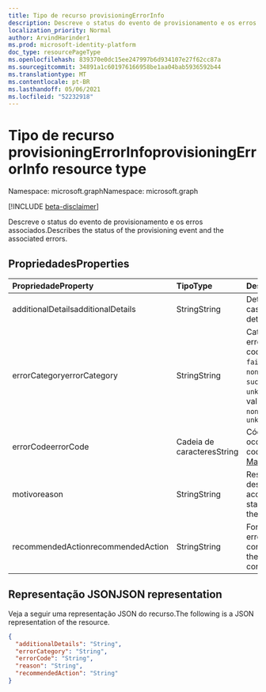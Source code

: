 ```yaml
---
title: Tipo de recurso provisioningErrorInfo
description: Descreve o status do evento de provisionamento e os erros associados.
localization_priority: Normal
author: ArvindHarinder1
ms.prod: microsoft-identity-platform
doc_type: resourcePageType
ms.openlocfilehash: 839370e0dc15ee247997b6d934107e27f62cc87a
ms.sourcegitcommit: 34891a1c601976166958be1aa04bab5936592b44
ms.translationtype: MT
ms.contentlocale: pt-BR
ms.lasthandoff: 05/06/2021
ms.locfileid: "52232918"
---
```

# <a name="provisioningerrorinfo-resource-type"></a><span data-ttu-id="693fa-103">Tipo de recurso provisioningErrorInfo</span><span class="sxs-lookup"><span data-stu-id="693fa-103">provisioningErrorInfo resource type</span></span>

<span data-ttu-id="693fa-104">Namespace: microsoft.graph</span><span class="sxs-lookup"><span data-stu-id="693fa-104">Namespace: microsoft.graph</span></span>

[!INCLUDE [beta-disclaimer](../../includes/beta-disclaimer.md)]

<span data-ttu-id="693fa-105">Descreve o status do evento de provisionamento e os erros associados.</span><span class="sxs-lookup"><span data-stu-id="693fa-105">Describes the status of the provisioning event and the associated errors.</span></span> 

## <a name="properties"></a><span data-ttu-id="693fa-106">Propriedades</span><span class="sxs-lookup"><span data-stu-id="693fa-106">Properties</span></span>

| <span data-ttu-id="693fa-107">Propriedade</span><span class="sxs-lookup"><span data-stu-id="693fa-107">Property</span></span>     | <span data-ttu-id="693fa-108">Tipo</span><span class="sxs-lookup"><span data-stu-id="693fa-108">Type</span></span>        | <span data-ttu-id="693fa-109">Descrição</span><span class="sxs-lookup"><span data-stu-id="693fa-109">Description</span></span> |
|:-------------|:------------|:------------|
|<span data-ttu-id="693fa-110">additionalDetails</span><span class="sxs-lookup"><span data-stu-id="693fa-110">additionalDetails</span></span>|<span data-ttu-id="693fa-111">String</span><span class="sxs-lookup"><span data-stu-id="693fa-111">String</span></span>|<span data-ttu-id="693fa-112">Detalhes adicionais em caso de erro.</span><span class="sxs-lookup"><span data-stu-id="693fa-112">Additional details in case of error.</span></span>|
|<span data-ttu-id="693fa-113">errorCategory</span><span class="sxs-lookup"><span data-stu-id="693fa-113">errorCategory</span></span>|<span data-ttu-id="693fa-114">String</span><span class="sxs-lookup"><span data-stu-id="693fa-114">String</span></span>|<span data-ttu-id="693fa-115">Categoriza o código de erro.</span><span class="sxs-lookup"><span data-stu-id="693fa-115">Categorizes the error code.</span></span> <span data-ttu-id="693fa-116">Os valores possíveis `failure` são `nonServiceFailure` , , `success` , `unknownFutureValue`</span><span class="sxs-lookup"><span data-stu-id="693fa-116">Possible values are `failure`, `nonServiceFailure`, `success`, `unknownFutureValue`</span></span>|
|<span data-ttu-id="693fa-117">errorCode</span><span class="sxs-lookup"><span data-stu-id="693fa-117">errorCode</span></span>|<span data-ttu-id="693fa-118">Cadeia de caracteres</span><span class="sxs-lookup"><span data-stu-id="693fa-118">String</span></span>|<span data-ttu-id="693fa-119">Código de erro exclusivo se ocorrer algum.</span><span class="sxs-lookup"><span data-stu-id="693fa-119">Unique error code if any occurred.</span></span> [<span data-ttu-id="693fa-120">Saiba Mais</span><span class="sxs-lookup"><span data-stu-id="693fa-120">Learn more</span></span>](https://docs.microsoft.com/azure/active-directory/reports-monitoring/concept-provisioning-logs#error-codes)|
|<span data-ttu-id="693fa-121">motivo</span><span class="sxs-lookup"><span data-stu-id="693fa-121">reason</span></span>|<span data-ttu-id="693fa-122">String</span><span class="sxs-lookup"><span data-stu-id="693fa-122">String</span></span>|<span data-ttu-id="693fa-123">Resume o status e descreve por que o status aconteceu.</span><span class="sxs-lookup"><span data-stu-id="693fa-123">Summarizes the status and describes why the status happened.</span></span>|
|<span data-ttu-id="693fa-124">recommendedAction</span><span class="sxs-lookup"><span data-stu-id="693fa-124">recommendedAction</span></span>|<span data-ttu-id="693fa-125">String</span><span class="sxs-lookup"><span data-stu-id="693fa-125">String</span></span>|<span data-ttu-id="693fa-126">Fornece a resolução do erro correspondente.</span><span class="sxs-lookup"><span data-stu-id="693fa-126">Provides the resolution for the corresponding error.</span></span>|

## <a name="json-representation"></a><span data-ttu-id="693fa-127">Representação JSON</span><span class="sxs-lookup"><span data-stu-id="693fa-127">JSON representation</span></span>

<span data-ttu-id="693fa-128">Veja a seguir uma representação JSON do recurso.</span><span class="sxs-lookup"><span data-stu-id="693fa-128">The following is a JSON representation of the resource.</span></span>

<!-- {
  "blockType": "resource",
  "optionalProperties": [

  ],
  "@odata.type": "microsoft.graph.provisioningErrorInfo",
  "baseType": null
}-->

```json
{
  "additionalDetails": "String",
  "errorCategory": "String",
  "errorCode": "String",
  "reason": "String",
  "recommendedAction": "String"
}
```

<!-- uuid: 16cd6b66-4b1a-43a1-adaf-3a886856ed98
2019-02-04 14:57:30 UTC -->
<!-- {
  "type": "#page.annotation",
  "description": "provisioningErrorInfo resource",
  "keywords": "",
  "section": "documentation",
  "tocPath": ""
}-->


